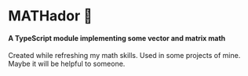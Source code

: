 # MATHador 🐂
#### A TypeScript module implementing some vector and matrix math

Created while refreshing my math skills. Used in some projects of mine.
Maybe it will be helpful to someone.